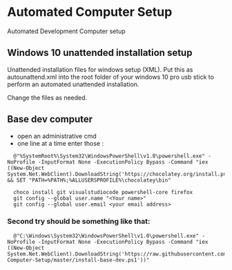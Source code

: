 # Automated Computer Setup

Automated Development Computer setup

## Windows 10 unattended installation setup

Unattended installation files for windows setup (XML).
Put this as autounattend.xml into the root folder of your windows 10 pro usb stick
to perform an automated unattended installation. 

Change the files as needed.

## Base dev computer

  - open an administrative cmd 
  - one line at a time enter those :
```
  @"%SystemRoot%\System32\WindowsPowerShell\v1.0\powershell.exe" -NoProfile -InputFormat None -ExecutionPolicy Bypass -Command "iex ((New-Object System.Net.WebClient).DownloadString('https://chocolatey.org/install.ps1'))" && SET "PATH=%PATH%;%ALLUSERSPROFILE%\chocolatey\bin"

  choco install git visualstudiocode powershell-core firefox
  git config --global user.name "<Your name>"
  git config --global user.email <your email address>
``` 

### Second try should be something like that:

```
  @"C:\Windows\System32\WindowsPowerShell\v1.0\powershell.exe" -NoProfile -InputFormat None -ExecutionPolicy Bypass -Command "iex ((New-Object System.Net.WebClient).DownloadString('https://raw.githubusercontent.com/stho32/Automated-Computer-Setup/master/install-base-dev.ps1'))"
```

